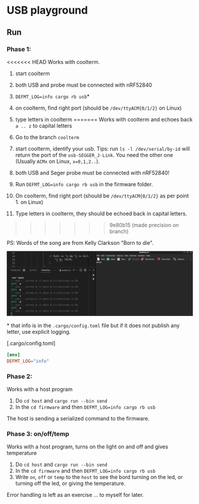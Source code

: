 # USB playground

## Run

### Phase 1:

<<<<<<< HEAD
Works with coolterm.
1. start coolterm
2. both USB and probe must be connected with nRF52840

3. `DEFMT_LOG=info cargo rb usb`*
4. on coolterm, find right port (should be `/dev/ttyACM{0/1/2}` on Linux)
5. type letters in coolterm
=======
Works with coolterm and echoes back `a .. z` to capital letters
1. Go to the branch `coolterm`
2. start coolterm, identify your usb.
    Tips: run `ls -l /dev/serial/by-id` will return the port of the `usb-SEGGER_J-Link`. You need the other one (Usually `ACMx` on Linux, `x=0,1,2..`).
3. both USB and Seger probe must be connected with nRF52840!

4. Run `DEFMT_LOG=info cargo rb usb` in the firmware folder.
5. On coolterm, find right port (should be `/dev/ttyACM{0/1/2}` as per point 1. on Linux)
6. Type letters in coolterm, they should be echoed back in capital letters.
>>>>>>> 9e80b15 (made precision on branch)

PS: Words of the song are from Kelly Clarkson "Born to die".

![](example.png)

\* that info is in the `.cargo/config.toml` file but if it does not publish any letter, use explicit logging.

[.cargo/config.toml]
```toml
[env]
DEFMT_LOG="info"
```

### Phase 2:

Works with a host program
1. Do `cd host` and `cargo run --bin send`
2. In the `cd firmware` and then `DEFMT_LOG=info cargo rb usb`

The host is sending a serialized command to the firmware.



### Phase 3: on/off/temp

Works with a host program, turns on the light on and off and gives temperature
1. Do `cd host` and `cargo run --bin send`
2. In the `cd firmware` and then `DEFMT_LOG=info cargo rb usb`
3. Write `on`, `off` or `temp` to the `host` to see the bord turning on the led, or turning off the led, or giving the temperature.

Error handling is left as an exercise ... to myself for later.

